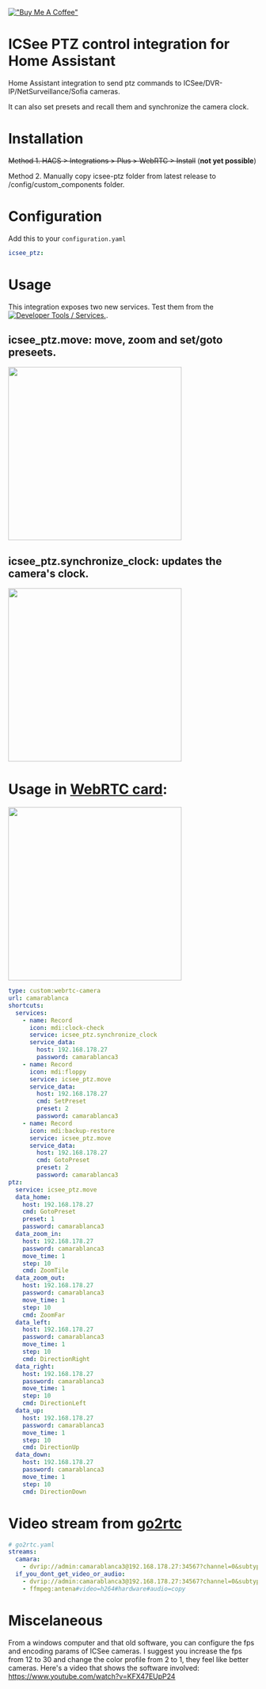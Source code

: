 [!["Buy Me A Coffee"](https://www.buymeacoffee.com/assets/img/custom_images/orange_img.png)](https://www.buymeacoffee.com/dbuezas)

# ICSee PTZ control integration for Home Assistant

Home Assistant integration to send ptz commands to ICSee/DVR-IP/NetSurveillance/Sofia cameras.

It can also set presets and recall them and synchronize the camera clock.

# Installation

~~Method 1. HACS > Integrations > Plus > WebRTC > Install~~ (**not yet possible**)

Method 2. Manually copy icsee-ptz folder from latest release to /config/custom_components folder.

# Configuration

Add this to your `configuration.yaml`

```yaml
icsee_ptz:
```

# Usage

This integration exposes two new services. Test them from the [![Developer Tools / Services.](https://my.home-assistant.io/badges/developer_services.svg)](https://my.home-assistant.io/redirect/developer_services/).

## icsee_ptz.move: move, zoom and set/goto preseets.

<img src="https://github.com/dbuezas/icsee-ptz/assets/777196/14ec2cb6-ef39-4249-aa63-e7044a2d6221"  width="350">

## icsee_ptz.synchronize_clock: updates the camera's clock.

<img src="https://github.com/dbuezas/icsee-ptz/assets/777196/ec114a00-8b78-4a3c-82cb-27807266be49"  width="350">

# Usage in [WebRTC card](https://github.com/AlexxIT/WebRTC):

<img src="https://github.com/dbuezas/icsee-ptz/assets/777196/36674140-11bf-438c-ba68-159a9d422158"  width="350">

```yaml
type: custom:webrtc-camera
url: camarablanca
shortcuts:
  services:
    - name: Record
      icon: mdi:clock-check
      service: icsee_ptz.synchronize_clock
      service_data:
        host: 192.168.178.27
        password: camarablanca3
    - name: Record
      icon: mdi:floppy
      service: icsee_ptz.move
      service_data:
        host: 192.168.178.27
        cmd: SetPreset
        preset: 2
        password: camarablanca3
    - name: Record
      icon: mdi:backup-restore
      service: icsee_ptz.move
      service_data:
        host: 192.168.178.27
        cmd: GotoPreset
        preset: 2
        password: camarablanca3
ptz:
  service: icsee_ptz.move
  data_home:
    host: 192.168.178.27
    cmd: GotoPreset
    preset: 1
    password: camarablanca3
  data_zoom_in:
    host: 192.168.178.27
    password: camarablanca3
    move_time: 1
    step: 10
    cmd: ZoomTile
  data_zoom_out:
    host: 192.168.178.27
    password: camarablanca3
    move_time: 1
    step: 10
    cmd: ZoomFar
  data_left:
    host: 192.168.178.27
    password: camarablanca3
    move_time: 1
    step: 10
    cmd: DirectionRight
  data_right:
    host: 192.168.178.27
    password: camarablanca3
    move_time: 1
    step: 10
    cmd: DirectionLeft
  data_up:
    host: 192.168.178.27
    password: camarablanca3
    move_time: 1
    step: 10
    cmd: DirectionUp
  data_down:
    host: 192.168.178.27
    password: camarablanca3
    move_time: 1
    step: 10
    cmd: DirectionDown
```

# Video stream from [go2rtc](https://github.com/AlexxIT/go2rtc)

```yaml
# go2rtc.yaml
streams:
  camara:
    - dvrip://admin:camarablanca3@192.168.178.27:34567?channel=0&subtype=0
  if_you_dont_get_video_or_audio:
    - dvrip://admin:camarablanca3@192.168.178.27:34567?channel=0&subtype=0
    - ffmpeg:antena#video=h264#hardware#audio=copy
```

# Miscelaneous

From a windows computer and that old software, you can configure the fps and encoding params of ICSee cameras. I suggest you increase the fps from 12 to 30 and change the color profile from 2 to 1, they feel like better cameras. 
Here's a video that shows the software involved: https://www.youtube.com/watch?v=KFX47EUpP24
